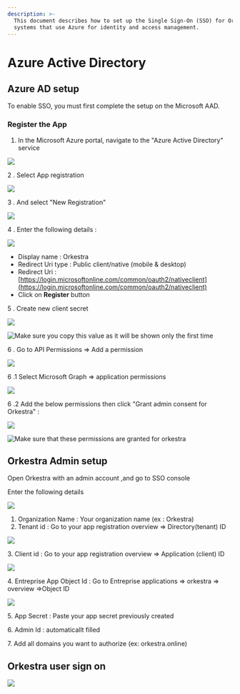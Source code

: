 ```yaml
---
description: >-
  This document describes how to set up the Single Sign-On (SSO) for Orkestra on
  systems that use Azure for identity and access management.
---
```


# Azure Active Directory

## Azure AD setup&#x20;

To enable SSO, you must first complete the setup on the Microsoft AAD.

### Register the App

1. In the Microsoft Azure portal, navigate to the "Azure Active Directory" service

![](<../.gitbook/assets/1 (2).png>)

2 . Select App registration

![](<../.gitbook/assets/2 (1).png>)

3 . And select "New Registration"

![](../.gitbook/assets/3.png)

4 . Enter the following details :

![](<../.gitbook/assets/4 (1).png>)



* Display name : Orkestra
* Redirect Uri type : Public client/native (mobile & desktop)
* Redirect Uri : [https://login.microsoftonline.com/common/oauth2/nativeclient](https://login.microsoftonline.com/common/oauth2/nativeclient)
* Click on **Register** button

5 .  Create new client secret&#x20;

![](../.gitbook/assets/5.png)

![Make sure you copy this value as it will be shown only the first time](../.gitbook/assets/6.png)

6 . Go to API Permissions => Add a permission

![](../.gitbook/assets/9.png)

6 .1 Select Microsoft Graph => application permissions

![](../.gitbook/assets/10.png)

6 .2 Add the below permissions then click "Grant admin consent for Orkestra" :

![](../.gitbook/assets/11.png)

![Make sure that these permissions are granted for orkestra](../.gitbook/assets/12.png)

## Orkestra Admin setup

&#x20;Open Orkestra with an admin account ,and go to SSO console

Enter the following details&#x20;

![](<../.gitbook/assets/SSO (1).png>)

1. &#x20;Organization Name : Your organization name (ex : Orkestra)
2. Tenant id : Go to your app registration overview => Directory(tenant) ID

![](../.gitbook/assets/81.png)

3\. Client id : Go to your app registration overview => Application (client) ID

![](../.gitbook/assets/82.png)



4\. Entreprise App Object Id : Go to Entreprise applications => orkestra => overview =>Object ID

![](../.gitbook/assets/14.png)

5\. App Secret : Paste your app secret previously created

6\. Admin Id : automaticallt filled

7\. Add all domains you want to authorize (ex: orkestra.online)

## Orkestra user sign on

![](../.gitbook/assets/SSOlogin.png)

